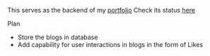 This serves as the backend of my [portfolio](https://dineshshaw.in)
Check its status [here](https://api.dineshshaw.in)

Plan
- Store the blogs in database
- Add capability for user interactions in blogs in the form of Likes
